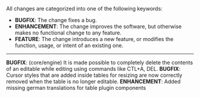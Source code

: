 All changes are categorized into one of the following keywords:

- **BUGFIX**: The change fixes a bug.
- **ENHANCEMENT**: The change improves the software, but otherwise makes no
                   functional change to any feature.
- **FEATURE**: The change introduces a new feature, or modifies the function,
               usage, or intent of an existing one.

----

**BUGFIX**: (core/engine) It is made possible to completely delete the contents
            of an editable while editing using commands like CTL+A, DEL.
**BUGFIX**: Cursor styles that are added inside tables for resizing are now
            correctly removed when the table is no longer editable.
**ENHANCEMENT**: Added missing german translations for table plugin components

